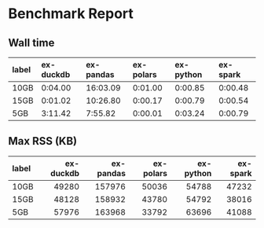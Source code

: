 # Benchmark Report

## Wall time
| label   | ex-duckdb   | ex-pandas   | ex-polars   | ex-python   | ex-spark   |
|:--------|:------------|:------------|:------------|:------------|:-----------|
| 10GB    | 0:04.00     | 16:03.09    | 0:01.00     | 0:00.85     | 0:00.48    |
| 15GB    | 0:01.02     | 10:26.80    | 0:00.17     | 0:00.79     | 0:00.54    |
| 5GB     | 3:11.42     | 7:55.82     | 0:00.01     | 0:03.24     | 0:00.79    |

## Max RSS (KB)
| label   |   ex-duckdb |   ex-pandas |   ex-polars |   ex-python |   ex-spark |
|:--------|------------:|------------:|------------:|------------:|-----------:|
| 10GB    |       49280 |      157976 |       50036 |       54788 |      47232 |
| 15GB    |       48128 |      158932 |       43780 |       54792 |      38016 |
| 5GB     |       57976 |      163968 |       33792 |       63696 |      41088 |